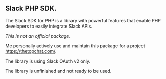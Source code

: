 ## Slack PHP SDK.

The Slack SDK for PHP is a library with powerful features that enable PHP developers to easily integrate Slack APIs.


*This is not an official package.*

Me personally actively use and maintain this package for a project https://thetopchat.com/.

The library is using Slack OAuth v2 only.

The library is unfinished and not ready to be used.